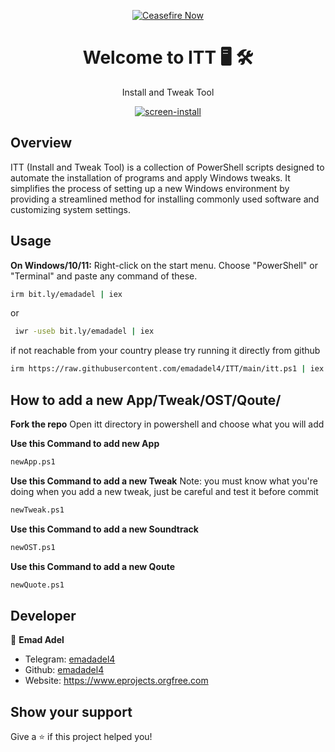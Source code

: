 <p align="center" dir="auto">
  <a href="https://techforpalestine.org/learn-more" rel="nofollow">
    <img src="https://raw.githubusercontent.com/Safouene1/support-palestine-banner/master/StandWithPalestine.svg" alt="Ceasefire Now" style="max-width: 100%;">
  </a>
</p>
  
<h1 align="center">Welcome to ITT 🖥️ 🛠️ </h1>
<p align="center">Install and Tweak Tool</p>


<center>
<a target="_blank" rel="noopener noreferrer" href="https://raw.githubusercontent.com/emadadel4/ITT/main/Assets/Images/demo.PNG"><img src="https://raw.githubusercontent.com/emadadel4/ITT/main/Assets/Images/demo.PNG" alt="screen-install" style="max-width: 100%;"></a>
</center>

## Overview
ITT (Install and Tweak Tool) is a collection of PowerShell scripts designed to automate the installation of programs and apply Windows tweaks. It simplifies the process of setting up a new Windows environment by providing a streamlined method for installing commonly used software and customizing system settings.


## Usage

<p dir="auto"><strong>On Windows/10/11:</strong>
     Right-click on the start menu.
    Choose "PowerShell" or "Terminal" and paste any command of these.
</p>

```sh
irm bit.ly/emadadel | iex
```

or

```sh
 iwr -useb bit.ly/emadadel | iex
```

if not reachable from your country please try running it directly from github

```sh
irm https://raw.githubusercontent.com/emadadel4/ITT/main/itt.ps1 | iex
```

## How to add a new App/Tweak/OST/Qoute/


<p dir="auto"><strong>Fork the repo</strong>
    Open itt directory in powershell and choose what you will add
</p>

**Use this Command to add new App**
```sh
newApp.ps1
```

**Use this Command to add a new Tweak**
Note: you must know what you're doing when you add a new tweak, just be careful and test it before commit

```sh
newTweak.ps1
```

**Use this Command to add a new Soundtrack**
```sh
newOST.ps1
```

**Use this Command to add a new Qoute**
```sh
newQuote.ps1
```

## Developer

👤 **Emad Adel**

- Telegram: [emadadel4](https://t.me/emadadel4)
- Github: [emadadel4](https://github.com/emadadel4)
- Website: https://www.eprojects.orgfree.com

## Show your support

Give a ⭐️ if this project helped you!
